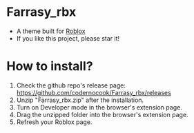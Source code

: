 # Farrasy_rbx

- A theme built for [Roblox](https://roblox.com/)
- If you like this project, please star it!

# How to install?
1. Check the github repo's release page: https://github.com/codernocook/Farrasy_rbx/releases
2. Unzip "Farrasy_rbx.zip" after the installation.
3. Turn on Developer mode in the browser's extension page.
4. Drag the unzipped folder into the browser's extension page.
5. Refresh your Roblox page.
